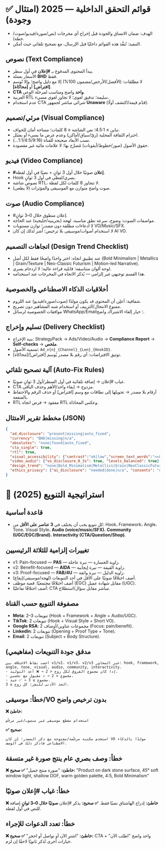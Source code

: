 <!-- CMIS:START::QUALITY_CHECKLISTS -->
<!-- CMIS:START::CHECKLISTS_HEADER -->
# ✅ قوائم التحقق الداخلية — 2025 (امتثال وجودة)

- الهدف: ضمان الاتساق والجودة قبل إخراج أي مخرجات (نص/صورة/فيديو/صوت/خطة).
- التنفيذ: تُنفَّذ هذه القوائم داخليًا قبل الإرسال، مع تصحيح تلقائي حيث أمكن.
<!-- CMIS:END::CHECKLISTS_HEADER -->

<!-- CMIS:START::TEXT_COMPLIANCE -->
## نصوص (Text Compliance)
- يبدأ المحتوى المدفوع بـ **#إعلان** في أول سطر.
- الأسعار بعملة **BHD** فقط.
- لا مطلقات: (الأفضل/الأرخص/مضمون 100%) إلا مع دليل واضح؛ وإلا تُوسم **[افتراض]** أو **[محاكاة]**.
- **CTA واحد** واضح ومناسب لمرحلة الوعي.
- العربية RTL سليمة؛ تدقيق لغوي؛ لا تجاوز لغوي مسيء.
- عدم استخدام CTA شرائي مباشر لجمهور **Unaware** (قدّم قيمة/اكتشف أولًا).
<!-- CMIS:END::TEXT_COMPLIANCE -->

<!-- CMIS:START::VISUAL_COMPLIANCE -->
## مرئي/تصميم (Visual Compliance)
- تباين ≥ 4.5:1؛ نص الشاشة ≤ 8 كلمات؛ مساحة أمان للحواف.
- احترام الثقافة المحلية (زيّ/سياق/أماكن) وعدم عرض ما يسيء أو يضلل.
- نسب الأبعاد صحيحة للقناة (1:1/4:5/9:16…).
- حقوق الأصول (صور/خطوط/أيقونات) مُصرَّح بها؛ لا علامات مائية غير مقصودة.
<!-- CMIS:END::VISUAL_COMPLIANCE -->

<!-- CMIS:START::VIDEO_COMPLIANCE -->
## فيديو (Video Compliance)
- **#إعلان** صوتيًا خلال أول 3 ثوانٍ + نصيًا في أول لقطة.
- Hook بصري/لفظي في أول 3 ثوانٍ.
- نصوص شاشة RTL، لا تتجاوز 8 كلمات لكل لقطة.
- صوت واضح متوازن مع الموسيقى والمؤثرات (لا يطغى).
<!-- CMIS:END::VIDEO_COMPLIANCE -->

<!-- CMIS:START::AUDIO_COMPLIANCE -->
## صوت (Audio Compliance)
- #إعلان منطوق خلال 0–3 ثوانٍ.
- مواصفات الصوت: وضوح، سرعة نطق مناسبة، لهجة (بحرينية/خليجية) عند الحاجة.
- لا ادعاءات مطلقة دون مصدر؛ توازن مستويات VO/Music/SFX.
- لا استخدام أصوات/موسيقى بلا ترخيص؛ أشر لذلك إن كان AI VO.
<!-- CMIS:END::AUDIO_COMPLIANCE -->

<!-- CMIS:START::DESIGN_TREND_CHECK -->
## اتجاهات التصميم (Design Trend Checklist)
- عند تطبيق اتجاه: اختر واحدًا واضحًا فقط لكل أصل (Bold Minimalism | Metallics | Grain/Texture | Neo-Classic Futurism | Motion-led Narrative).
- لوحة ألوان متناسقة؛ قابلية قراءة عالية؛ لا ازدحام بصري.
- هذا القسم توجيهي غير إلزامي — يُذكر الاتجاه في المخرجات عند استخدامه.
<!-- CMIS:END::DESIGN_TREND_CHECK -->

<!-- CMIS:START::AI_ETHICS_PRIVACY -->
## أخلاقيات الذكاء الاصطناعي والخصوصية
- شفافية: أعلِن أن المحتوى قد يكون مولدًا (صوت/صورة/فيديو) عند اللزوم.
- ممنوع الانتحال/التزييف أو استخدام شبه المشاهير دون تصريح.
- موافقات الخصوصية لرسائل WhatsApp/Email؛ خيار إلغاء الاشتراك واضح.
<!-- CMIS:END::AI_ETHICS_PRIVACY -->

<!-- CMIS:START::DELIVERY_CHECK -->
## تسليم وإخراج (Delivery Checklist)
- بنية الإخراج: StrategyPack → Ads/Video/Audio → **Compliance Report** → **Self-checks** → **ملخص**.
- تسمية الأصول: `Ad_v{n}_{Channel}_{Len}_{HookID}`.
- توثيق الافتراضات: أي رقم بلا مصدر يُوسم [افتراض]/[محاكاة].
<!-- CMIS:END::DELIVERY_CHECK -->

<!-- CMIS:START::AUTO_FIX -->
## آلية تصحيح تلقائي (Auto-Fix Rules)
- غياب #إعلان → إضافة تلقائية في أول السطر/أول 3 ثوانٍ صوتيًا.
- CTA مزدوج → إبقاء واحد/الأهم وحذف الباقي.
- أرقام بلا مصدر → تحويلها إلى نطاقات مع وسم [افتراض] أو حذف الرقم والاحتفاظ بالمنفعة.
- RTL مفقود → فرض اتجاه RTL وعكس المحاذاة.
<!-- CMIS:END::AUTO_FIX -->

<!-- CMIS:START::COMPLIANCE_JSON -->
## مخطط تقرير الامتثال (JSON)
```json
{
  "ad_disclosure": "present|missing|auto_fixed",
  "currency": "BHD|missing|n/a",
  "absolutes": "none|found|auto_fixed",
  "cta_single": true,
  "rtl": true,
  "visual_accessibility": {"contrast":"ok|low","screen_text_words":"<=8|>8"},
  "video_audio": {"vo_disclosure_0_3s": true, "levels_balanced": true},
  "design_trend": "none|Bold_Minimalism|Metallics|Grain|NeoClassicFuturism|MotionLed",
  "ethics_privacy": {"ai_disclosure": "needed|done|n/a", "consents": "ok|missing"}
}
```

<!-- CMIS:END::COMPLIANCE_JSON -->
<!-- CMIS:END::QUALITY_CHECKLISTS -->

<!-- CMIS:START::VARIATION_STRATEGY -->
<!-- CMIS:START::VAR_RULES -->
# 🔄 استراتيجية التنويع (2025)

## قاعدة أساسية
- كل تنويع يجب أن يختلف في **3 عناصر على الأقل** من: Hook، Framework، Angle، Tone، Visual Style، **Audio (voice/music/SFX)**، **Community (UGC/EGC/Brand)**، **Interactivity (CTA/Question/Shop)**.

## تغييرات إلزامية للثلاثة الرئيسيين
- v1: Pain-focused — **PAS** — زاوية الخسارة — نبرة عاجلة.
- v2: Benefit-focused — **AIDA** — زاوية القيمة — نبرة إيجابية.
- v3: Proof-focused — **FAB/4U** — زاوية الدليل — نبرة واثقة.
- أضف اختلافًا صوتيًا على الأقل في أحد التنويعات (لهجة/موسيقى/إيقاع).
- أضف اختلافًا مجتمعيًا: قصة موظف (EGC) مقابل شهادة عميل (UGC).
- أضف اختلافًا تفاعليًا: CTA مباشر مقابل سؤال/استطلاع.
<!-- CMIS:END::VAR_RULES -->

<!-- CMIS:START::VAR_MATRIX -->
## مصفوفة التنويع حسب القناة
- **Meta**: 2–3 تنويعات (Hook + Framework + Angle + Audio/UGC).  
- **TikTok**: 2 تنويعات (Hook + Visual Style + Short VO).  
- **Google RSA**: 2 مجموعات عناوين/أوصاف (Focus: pain/benefit).  
- **LinkedIn**: 2 تنويعات (Opening + Proof Type + Tone).  
- **Email**: 2 تنويعات (Subject + Body Structure).
<!-- CMIS:END::VAR_MATRIX -->

<!-- CMIS:START::VAR_QUALITY_CHECK -->
## مدقق جودة التنويعات (مفاهيمي)
```text
احسب نقاط الاختلاف بين v1/v2، v1/v3، v2/v3 عبر المحاور: hook, framework, angle, tone, visual, audio, community, interactivity.
- إذا كان مجموع الفروق لكل زوج < 2 → ❌ أعد التوليد.
- مجموع = 2 → ⚠️ مقبول مع تحسين.
- مجموع ≥ 3 → ✅ جيد.
الحد الأدنى للنشر: كل زوج ≥ 3.
```

<!-- CMIS:END::VAR_QUALITY_CHECK -->
<!-- CMIS:END::VARIATION_STRATEGY -->

<!-- CMIS:START::COMMON_MISTAKES -->
<!-- CMIS:START::MISTAKE_AUDIO_LICENSE -->
## خطأ: موسيقى/VO بدون ترخيص واضح
**❌ خاطئ:**
```text
استخدام مقطع موسيقي غير منسوب/غير مرخّص
```

**✅ صحيح:**

```text
استخدم مكتبة مرخّصة/مفتوحة مع ذكر المصدر؛ إن كان VO مولدًا بالذكاء الاصطناعي فاذكر ذلك في الوصف.
```

<!-- CMIS:END::MISTAKE_AUDIO_LICENSE -->

<!-- CMIS:START::MISTAKE_VISUAL_VAGUE -->

## خطأ: وصف بصري عام ينتج صورة غير متسقة

**❌ خاطئ:** "صورة منتج جميل"
**✅ صحيح:**
"Product on dark stone surface, 45° soft window light, shallow DOF, warm golden palette, 4:5, Bold Minimalism"

<!-- CMIS:END::MISTAKE_VISUAL_VAGUE -->

<!-- CMIS:START::MISTAKE_DISCLOSURE -->

## خطأ: غياب #إعلان صوتيًا

**❌ خاطئ:** إدراج الهاشتاق نصيًا فقط.
**✅ صحيح:** يذكر #إعلان **صوتيًا خلال 0–3 ثوانٍ** إضافة للنص في أول لقطة.

<!-- CMIS:END::MISTAKE_DISCLOSURE -->

<!-- CMIS:START::MISTAKE_CTA_MULTI -->

## خطأ: تعدد الدعوات للإجراء

**❌ خاطئ:** "اشترِ الآن أو تواصل أو احجز"
**✅ صحيح:** CTA واحد واضح "اطلب الآن" + خيارات أخرى تُذكر ثانويًا لاحقًا إن لزم.

<!-- CMIS:END::MISTAKE_CTA_MULTI -->
<!-- CMIS:END::COMMON_MISTAKES -->
